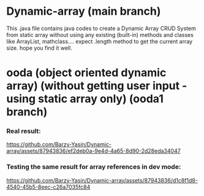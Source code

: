 # Dynamic-array (main branch)
This .java file contains java codes to create a Dynamic Array CRUD System from static array without using any existing (built-in) methods and classes like ArrayList, mathclass.... expect .length method to get the current array size. hope you find it well.

# ooda (object oriented dynamic array) (without getting user input - using static array only) (ooda1 branch)<br>
### Real result: <br>
https://github.com/Barzy-Yasin/Dynamic-array/assets/87943836/ef2deb0a-9e4d-4a65-8d90-2d28eda34047

### Testing the same result for array references in dev mode: <br>
https://github.com/Barzy-Yasin/Dynamic-array/assets/87943836/d1c8f1d8-4540-45b5-8eec-c26a7035fc84

